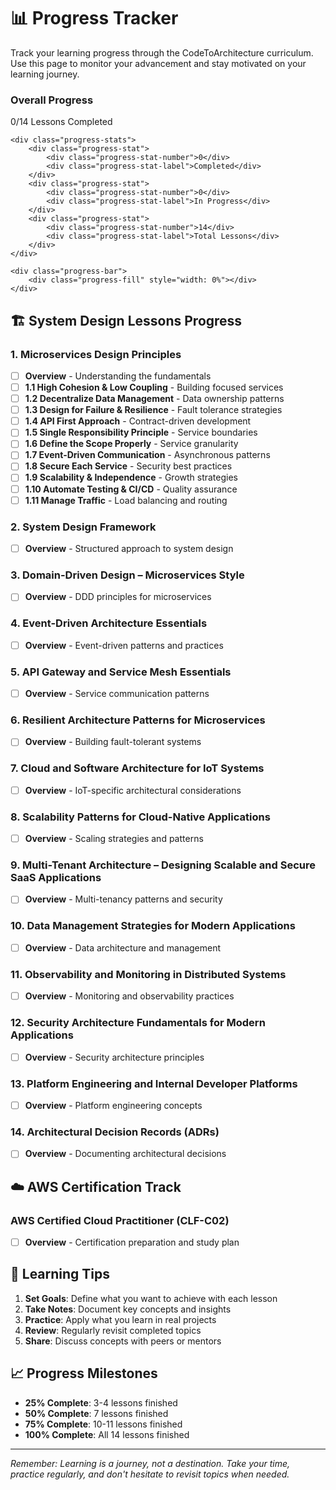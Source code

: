 # 📊 Progress Tracker

Track your learning progress through the CodeToArchitecture curriculum. Use this page to monitor your advancement and stay motivated on your learning journey.

<div class="progress-tracker">
    <div class="progress-header">
        <h3>Overall Progress</h3>
        <span class="progress-text">0/14 Lessons Completed</span>
    </div>
    
    <div class="progress-stats">
        <div class="progress-stat">
            <div class="progress-stat-number">0</div>
            <div class="progress-stat-label">Completed</div>
        </div>
        <div class="progress-stat">
            <div class="progress-stat-number">0</div>
            <div class="progress-stat-label">In Progress</div>
        </div>
        <div class="progress-stat">
            <div class="progress-stat-number">14</div>
            <div class="progress-stat-label">Total Lessons</div>
        </div>
    </div>
    
    <div class="progress-bar">
        <div class="progress-fill" style="width: 0%"></div>
    </div>
</div>

## 🏗️ System Design Lessons Progress

### 1. Microservices Design Principles
- [ ] **Overview** - Understanding the fundamentals
- [ ] **1.1 High Cohesion & Low Coupling** - Building focused services
- [ ] **1.2 Decentralize Data Management** - Data ownership patterns
- [ ] **1.3 Design for Failure & Resilience** - Fault tolerance strategies
- [ ] **1.4 API First Approach** - Contract-driven development
- [ ] **1.5 Single Responsibility Principle** - Service boundaries
- [ ] **1.6 Define the Scope Properly** - Service granularity
- [ ] **1.7 Event-Driven Communication** - Asynchronous patterns
- [ ] **1.8 Secure Each Service** - Security best practices
- [ ] **1.9 Scalability & Independence** - Growth strategies
- [ ] **1.10 Automate Testing & CI/CD** - Quality assurance
- [ ] **1.11 Manage Traffic** - Load balancing and routing

### 2. System Design Framework
- [ ] **Overview** - Structured approach to system design

### 3. Domain-Driven Design – Microservices Style
- [ ] **Overview** - DDD principles for microservices

### 4. Event-Driven Architecture Essentials
- [ ] **Overview** - Event-driven patterns and practices

### 5. API Gateway and Service Mesh Essentials
- [ ] **Overview** - Service communication patterns

### 6. Resilient Architecture Patterns for Microservices
- [ ] **Overview** - Building fault-tolerant systems

### 7. Cloud and Software Architecture for IoT Systems
- [ ] **Overview** - IoT-specific architectural considerations

### 8. Scalability Patterns for Cloud-Native Applications
- [ ] **Overview** - Scaling strategies and patterns

### 9. Multi-Tenant Architecture – Designing Scalable and Secure SaaS Applications
- [ ] **Overview** - Multi-tenancy patterns and security

### 10. Data Management Strategies for Modern Applications
- [ ] **Overview** - Data architecture and management

### 11. Observability and Monitoring in Distributed Systems
- [ ] **Overview** - Monitoring and observability practices

### 12. Security Architecture Fundamentals for Modern Applications
- [ ] **Overview** - Security architecture principles

### 13. Platform Engineering and Internal Developer Platforms
- [ ] **Overview** - Platform engineering concepts

### 14. Architectural Decision Records (ADRs)
- [ ] **Overview** - Documenting architectural decisions

## ☁️ AWS Certification Track

### AWS Certified Cloud Practitioner (CLF-C02)
- [ ] **Overview** - Certification preparation and study plan

## 🎯 Learning Tips

1. **Set Goals**: Define what you want to achieve with each lesson
2. **Take Notes**: Document key concepts and insights
3. **Practice**: Apply what you learn in real projects
4. **Review**: Regularly revisit completed topics
5. **Share**: Discuss concepts with peers or mentors

## 📈 Progress Milestones

- **25% Complete**: 3-4 lessons finished
- **50% Complete**: 7 lessons finished  
- **75% Complete**: 10-11 lessons finished
- **100% Complete**: All 14 lessons finished

---

*Remember: Learning is a journey, not a destination. Take your time, practice regularly, and don't hesitate to revisit topics when needed.*

